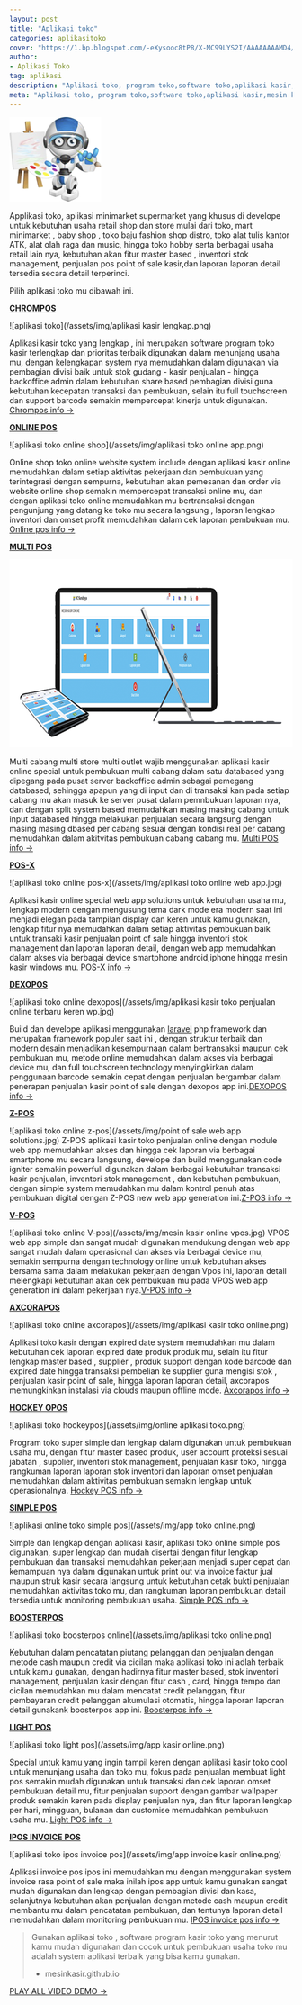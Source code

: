 ```yaml
---
layout: post
title: "Aplikasi toko"
categories: aplikasitoko
cover: "https://1.bp.blogspot.com/-eXysooc8tP8/X-MC99LYS2I/AAAAAAAAMD4/wQO1XZDgdcgCLkZxx4byL5JE9xkFQ4JfQCLcBGAsYHQ/s497/web_hosting.png"
author:
- Aplikasi Toko
tag: aplikasi
description: "Aplikasi toko, program toko,software toko,aplikasi kasir,mesin kasir toko"
meta: "Aplikasi toko, program toko,software toko,aplikasi kasir,mesin kasir toko"
---
```

  ![pembuatan website](/assets/img/website.png)

Applikasi toko, aplikasi minimarket supermarket yang khusus di develope untuk kebutuhan usaha retail shop dan store mulai dari toko, mart minimarket , baby shop , toko baju fashion shop distro, toko alat tulis kantor ATK, alat olah raga dan music, hingga toko hobby serta berbagai usaha retail lain nya, kebutuhan akan fitur master based , inventori stok management, penjualan pos point of sale kasir,dan laporan laporan detail tersedia secara detail terperinci.

Pilih aplikasi toko mu dibawah ini.

**[CHROMPOS](/aplikasitoko/2020/04/01/toko.html)**

 ![aplikasi toko](/assets/img/aplikasi kasir lengkap.png)

Aplikasi kasir toko yang lengkap , ini merupakan software program toko kasir terlengkap dan prioritas terbaik digunakan dalam menunjang usaha mu, dengan kelengkapan system nya memudahkan dalam digunakan via pembagian divisi baik untuk stok gudang - kasir penjualan - hingga backoffice admin dalam kebutuhan share based pembagian divisi guna kebutuhan kecepatan transaksi dan pembukuan, selain itu full touchscreen dan support barcode semakin mempercepat kinerja untuk digunakan.
[Chrompos info →](/aplikasitoko/2020/03/29/chrom.html)


**[ONLINE POS](/aplikasitoko/2020/04/01/toko.html)**

 ![aplikasi toko online shop](/assets/img/aplikasi toko online app.png)

Online shop toko online website system include dengan aplikasi kasir online memudahkan dalam setiap aktivitas pekerjaan dan pembukuan yang terintegrasi dengan sempurna, kebutuhan akan pemesanan dan order via website online shop semakin mempercepat transaksi online mu, dan dengan aplikasi toko online memudahkan mu bertransaksi dengan pengunjung yang datang ke toko mu secara langsung , laporan lengkap inventori dan omset profit memudahkan dalam cek laporan pembukuan mu.
[Online pos info →](/aplikasitoko/2020/03/29/onlinepos.html)


**[MULTI POS](/aplikasitoko/2020/04/01/toko.html)**

 ![aplikasi toko multi cabang](/assets/img/multicabang.png)

Multi cabang multi store multi outlet wajib menggunakan aplikasi kasir online special untuk pembukuan multi cabang dalam satu databased yang dipegang pada pusat server backoffice admin sebagai pemegang databased, sehingga apapun yang di input dan di transaksi kan pada setiap cabang mu akan masuk ke server pusat dalam pemnbukuan laporan nya, dan dengan split system based memudahkan masing masing cabang untuk input databased hingga melakukan penjualan secara langsung dengan masing masing dbased per cabang sesuai dengan kondisi real per cabang memudahkan dalam akitvitas pembukuan cabang cabang mu.
[Multi POS info →](/aplikasitoko/2020/03/29/cabang.html)


**[POS-X](/aplikasitoko/2020/04/01/toko.html)**

 ![aplikasi toko online pos-x](/assets/img/aplikasi toko online web app.jpg)

Aplikasi kasir online special web app solutions untuk kebutuhan usaha mu, lengkap modern dengan mengusung tema dark mode era modern saat ini menjadi elegan pada tampilan display dan keren untuk kamu gunakan, lengkap fitur nya memudahkan dalam setiap aktivitas pembukuan baik untuk transaki kasir penjualan point of sale hingga inventori stok management dan laporan laporan detail, dengan web app memudahkan dalam akses via berbagai device smartphone android,iphone hingga mesin kasir windows mu.
[POS-X info →](/aplikasitoko/2020/07/05/posx.html)


**[DEXOPOS](/aplikasitoko/2020/04/01/toko.html)**

 ![aplikasi toko online dexopos](/assets/img/aplikasi kasir toko penjualan online terbaru keren wp.jpg)

Build dan develope aplikasi menggunakan [laravel](https://laravel.com) php framework dan merupakan framework populer saat ini , dengan struktur terbaik dan modern desain menjadikan kesempurnaan dalam bertransaksi maupun cek pembukuan mu, metode online memudahkan dalam akses via berbagai device mu, dan full touchscreen technology menyingkirkan dalam penggunaan barcode semakin cepat dengan penjualan bergambar dalam penerapan penjualan kasir point of sale dengan dexopos app ini.[DEXOPOS info →](/aplikasitoko/2020/06/12/dx.html)



**[Z-POS](/aplikasitoko/2020/04/01/toko.html)**

 ![aplikasi toko online z-pos](/assets/img/point of sale web app solutions.jpg)
Z-POS aplikasi kasir toko penjualan online dengan module web app memudahkan akses dan hingga cek laporan via berbagai smartphone mu secara langsung, develope dan build menggunakan code igniter semakin powerfull digunakan dalam berbagai kebutuhan transaksi kasir penjualan, inventori stok management , dan kebutuhan pembukuan, dengan simple system memudahkan mu dalam kontrol penuh atas pembukuan digital dengan Z-POS new web app generation ini.[Z-POS info →](/aplikasitoko/2020/06/05/zpos.html)



**[V-POS](/aplikasitoko/2020/04/01/toko.html)**

 ![aplikasi toko online V-pos](/assets/img/mesin kasir online vpos.jpg)
VPOS web app simple dan sangat mudah digunakan mendukung dengan web app sangat mudah dalam operasional dan akses via berbagai device mu, semakin sempurna dengan technology online untuk kebutuhan akses bersama sama dalam melakukan pekerjaan dengan Vpos ini, laporan detail melengkapi kebutuhan akan cek pembukuan mu pada VPOS web app generation ini dalam pekerjaan nya.[V-POS info →](/aplikasitoko/2020/06/04/vpos.html)



**[AXCORAPOS](/aplikasitoko/2020/04/01/toko.html)**

 ![aplikasi toko online axcorapos](/assets/img/aplikasi kasir toko online.png)

Aplikasi toko kasir dengan expired date system memudahkan mu dalam kebutuhan cek laporan expired date produk produk mu, selain itu fitur lengkap master based , supplier , produk support dengan kode barcode dan expired date hingga transaksi pembelian ke supplier guna mengisi stok , penjualan kasir point of sale, hingga laporan laporan detail, axcorapos memungkinkan instalasi via clouds maupun offline mode.
[Axcorapos info →](/aplikasitoko/2020/03/29/axc.html)

**[HOCKEY OPOS](/aplikasitoko/2020/04/01/toko.html)**

 ![aplikasi toko hockeypos](/assets/img/online aplikasi toko.png)

Program toko super simple dan lengkap dalam digunakan untuk pembukuan usaha mu, dengan fitur master based produk, user account proteksi sesuai jabatan , supplier, inventori stok management, penjualan kasir toko, hingga rangkuman laporan laporan stok inventori dan laporan omset penjualan memudahkan dalam aktivitas pembukuan semakin lengkap untuk operasionalnya.
[Hockey POS info →](/aplikasitoko/2020/03/29/hc.html)

**[SIMPLE POS](/aplikasitoko/2020/04/01/toko.html)**

 ![aplikasi online toko simple pos](/assets/img/app toko online.png)

Simple dan lengkap dengan aplikasi kasir, aplikasi toko online simple pos digunakan, super lengkap dan mudah disertai dengan fitur lengkap pembukuan dan transaksi memudahkan pekerjaan menjadi super cepat dan kemampuan nya dalam digunakan untuk print out via invoice faktur jual maupun struk kasir secara langsung untuk kebutuhan cetak bukti penjualan memudahkan aktivitas toko mu, dan rangkuman laporan pembukuan detail tersedia untuk monitoring pembukuan usaha.
[Simple POS info →](/aplikasitoko/2020/03/29/simple.html)

**[BOOSTERPOS](/aplikasitoko/2020/04/01/toko.html)**

 ![aplikasi toko boosterpos online](/assets/img/aplikasi toko online.png)

Kebutuhan dalam pencatatan piutang pelanggan dan penjualan dengan metode cash maupun credit via cicilan maka aplikasi toko ini adlah terbaik untuk kamu gunakan, dengan hadirnya fitur master based, stok inventori management, penjualan kasir dengan fitur cash , card, hingga tempo dan cicilan memudahkan mu dalam mencatat credit pelanggan, fitur pembayaran credit pelanggan akumulasi otomatis, hingga laporan laporan detail gunakank boosterpos app ini. 
[Boosterpos info →](/aplikasitoko/2020/03/29/boost.html)

**[LIGHT POS](/aplikasitoko/2020/04/01/toko.html)**

 ![aplikasi toko light pos](/assets/img/app kasir online.png)

Special untuk kamu yang ingin tampil keren dengan aplikasi kasir toko cool untuk menunjang usaha dan toko mu, fokus pada penjualan membuat light pos semakin mudah digunakan untuk transaksi dan cek laporan omset pembukuan detail mu, fitur penjualan support dengan gambar wallpaper produk semakin keren pada display penjualan nya, dan fitur laporan lengkap per hari, mingguan, bulanan dan customise memudahkan pembukuan usaha mu.
[Light POS info →](/aplikasitoko/2020/03/29/light.html)


**[IPOS INVOICE POS](/aplikasitoko/2020/04/01/toko.html)**

 ![aplikasi toko ipos invoice pos](/assets/img/app invoice kasir online.png)

Aplikasi invoice pos ipos ini memudahkan mu dengan menggunakan system invoice rasa point of sale maka inilah ipos app untuk kamu gunakan sangat mudah digunakan dan lengkap dengan pembagian divisi dan kasa, selanjutnya kebutuhan akan penjualan dengan metode cash maupun credit membantu mu dalam pencatatan pembukuan, dan tentunya laporan detail memudahkan dalam monitoring pembukuan mu. 
[IPOS invoice pos info →](/aplikasitoko/2020/03/29/ipos.html)


> Gunakan aplikasi toko , software program kasir toko yang menurut kamu mudah digunakan dan cocok untuk pembukuan usaha toko mu adalah system aplikasi terbaik yang bisa kamu gunakan.
> - mesinkasir.github.io



[PLAY ALL VIDEO DEMO →](https://mesinkasir.github.io/softwarekasir.html)